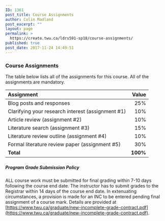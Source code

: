 ```yaml
---
ID: 1361
post_title: Course Assignments
author: Colin Madland
post_excerpt: ""
layout: page
permalink: >
  https://create.twu.ca/ldrs591-sp18/course-assignments/
published: true
post_date: 2017-11-24 14:49:51
---
```

### Course Assignments

The table below lists all of the assignments for this course.  All of the assignments are mandatory.

| **Assignment** | **Value** |
| :--- | ---: |
| Blog posts and responses | 25% |
| Clarifying your research interest (assignment #1) | 10% |
| Article review (assignment #2) | 10% |
| Literature search (assignment #3) | 15% |
| Literature review outline (assignment #4) | 10% |
| Formal literature review paper (assignment #5) | 30% |
| **Total** | **100%** |

##### 

##### Program Grade Submission Policy

ALL course work must be submitted for final grading within 7-10 days following the course end date. The instructor has to submit grades to the Registrar within 14 days of the course end date. In extenuating circumstances, a provision is made for an INC to be entered pending final assignment of a course mark. Details are provided at [https://www.twu.ca/graduate/new-incomplete-grade-contract.pdf](https://www.twu.ca/graduate/new-incomplete-grade-contract.pdf).